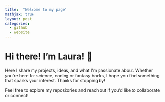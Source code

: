 ```yaml
---
title:  "Welcome to my page"
mathjax: true
layout: post
categories: 
  - github
  - website
---
```

# Hi there! I’m Laura! 👋

Here I share my projects, ideas, and what I'm passionate about. Whether you're here for science, coding or fantasy books, I hope you find something that sparks your interest. Thanks for stopping by!

Feel free to explore my repositories and reach out if you’d like to collaborate or connect!
